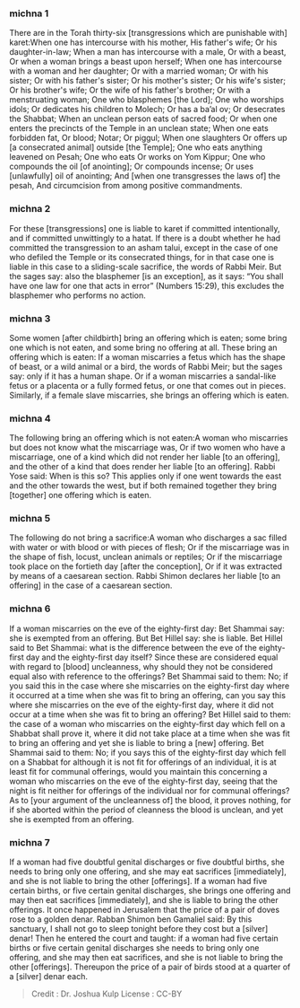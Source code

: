 
### michna 1
There are in the Torah thirty-six [transgressions which are punishable with] karet:When one has intercourse with his mother, His father's wife; Or his daughter-in-law; When a man has intercourse with a male, Or with a beast, Or when a woman brings a beast upon herself; When one has intercourse with a woman and her daughter; Or with a married woman; Or with his sister; Or with his father's sister; Or his mother's sister; Or his wife's sister; Or his brother's wife; Or the wife of his father's brother; Or with a menstruating woman; One who blasphemes [the Lord]; One who worships idols; Or dedicates his children to Molech; Or has a ba’al ov; Or desecrates the Shabbat; When an unclean person eats of sacred food; Or when one enters the precincts of the Temple in an unclean state; When one eats forbidden fat, Or blood; Notar; Or piggul; When one slaughters Or offers up [a consecrated animal] outside [the Temple]; One who eats anything leavened on Pesah; One who eats Or works on Yom Kippur; One who compounds the oil [of anointing]; Or compounds incense; Or uses [unlawfully] oil of anointing; And [when one transgresses the laws of] the pesah, And circumcision   from among positive commandments.

### michna 2
For these [transgressions] one is liable to karet if committed intentionally, and if committed unwittingly to a hatat. If there is a doubt whether he had committed the transgression to an asham talui, except in the case of one who defiled the Temple or its consecrated things, for in that case one is liable in this case to a sliding-scale sacrifice, the words of Rabbi Meir. But the sages say: also the blasphemer [is an exception], as it says: “You shall have one law for one that acts in error” (Numbers 15:29), this excludes the blasphemer who performs no action.

### michna 3
Some women [after childbirth] bring an offering which is eaten; some bring one which is not eaten, and some bring no offering at all. These bring an offering which is eaten: If a woman miscarries a fetus which has the shape of beast, or a wild animal or a bird, the words of Rabbi Meir; but the sages say: only if it has a human shape. Or if a woman miscarries a sandal-like fetus or a placenta or a fully formed fetus, or one that comes out in pieces. Similarly, if a female slave miscarries, she brings an offering which is eaten.

### michna 4
The following bring an offering which is not eaten:A woman who miscarries but does not know what the miscarriage was, Or if two women who have a miscarriage, one of a kind which did not render her liable [to an offering], and the other of a kind that does render her liable [to an offering]. Rabbi Yose said: When is this so? This applies only if one went towards the east and the other towards the west, but if both remained together they bring [together] one offering which is eaten.

### michna 5
The following do not bring a sacrifice:A woman who discharges a sac filled with water or with blood or with pieces of flesh; Or if the miscarriage was in the shape of fish, locust, unclean animals or reptiles; Or if the miscarriage took place on the fortieth day [after the conception], Or if it was extracted by means of a caesarean section. Rabbi Shimon declares her liable [to an offering] in the case of a caesarean section.

### michna 6
If a woman miscarries on the eve of the eighty-first day: Bet Shammai say: she is exempted from an offering. But Bet Hillel say: she is liable. Bet Hillel said to Bet Shammai: what is the difference between the eve of the eighty-first day and the eighty-first day itself? Since these are considered equal with regard to [blood] uncleanness, why should they not be considered equal also with reference to the offerings? Bet Shammai said to them: No; if you said this in the case where she miscarries on the eighty-first day where it occurred at a time when she was fit to bring an offering, can you say this where she miscarries on the eve of the eighty-first day, where it did not occur at a time when she was fit to bring an offering? Bet Hillel said to them: the case of a woman who miscarries on the eighty-first day which fell on a Shabbat shall prove it, where it did not take place at a time when she was fit to bring an offering and yet she is liable to bring a [new] offering. Bet Shammai said to them: No; if you says this of the eighty-first day which fell on a Shabbat for although it is not fit for offerings of an individual, it is at least fit for communal offerings, would you maintain this concerning a woman who miscarries on the eve of the eighty-first day, seeing that the night is fit neither for offerings of the individual nor for communal offerings? As to [your argument of the uncleanness of] the blood, it proves nothing, for if she aborted within the period of cleanness the blood is unclean, and yet she is exempted from an offering.

### michna 7
If a woman had five doubtful genital discharges or five doubtful births, she needs to bring only one offering, and she may eat sacrifices [immediately], and she is not liable to bring the other [offerings]. If a woman had five certain births, or five certain genital discharges, she brings one offering and may then eat sacrifices [immediately], and she is liable to bring the other offerings. It once happened in Jerusalem that the price of a pair of doves rose to a golden denar.  Rabban Shimon ben Gamaliel said: By this sanctuary, I shall not go to sleep tonight before they cost but a [silver] denar! Then he entered the court and taught: if a woman had five certain births or five certain genital discharges she needs to bring only one offering, and she may then eat sacrifices, and she is not liable to bring the other [offerings]. Thereupon the price of a pair of birds stood at a quarter of a [silver] denar each.

>Credit : Dr. Joshua Kulp
>License : CC-BY